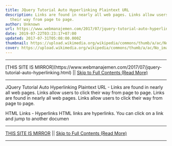 ```yaml
---
title: JQuery Tutorial Auto Hyperlinking Plaintext URL
description: Links are found in nearly all web pages. Links allow users to click
  their way from page to page.
author: Unknown
url: https://www.webmanajemen.com/2017/07/jquery-tutorial-auto-hyperlinking.html
date: 2019-07-22T03:23:17+07:00
updated: 2017-07-31T05:08:00.000Z
thumbnail: https://upload.wikimedia.org/wikipedia/commons/thumb/a/ac/No_image_available.svg/2048px-No_image_available.svg.png
cover: https://upload.wikimedia.org/wikipedia/commons/thumb/a/ac/No_image_available.svg/2048px-No_image_available.svg.png
---
```


<hr/> [THIS SITE IS MIRROR](https://www.webmanajemen.com/2017/07/jquery-tutorial-auto-hyperlinking.html) || <a href="https://www.webmanajemen.com/2017/07/jquery-tutorial-auto-hyperlinking.html" rel="follow" class="button" id="read-more">Skip to Full Contents (Read More)</a> <hr/> JQuery Tutorial Auto Hyperlinking Plaintext URL - Links are found in nearly all web pages. Links allow users to click their way from page to page. Links are found in nearly all web pages. Links allow users to click their way from page to page.

HTML Links - Hyperlinks
HTML links are hyperlinks.
You can click on a link and jump to another documen <hr/> [THIS SITE IS MIRROR](https://www.webmanajemen.com/2017/07/jquery-tutorial-auto-hyperlinking.html) || <a href="https://www.webmanajemen.com/2017/07/jquery-tutorial-auto-hyperlinking.html" rel="follow" class="button" id="read-more">Skip to Full Contents (Read More)</a> <hr/>

<!--<script>document.addEventListener('DOMContentLoaded', function () {
  //dom is fully loaded, but maybe waiting on images & css files
  const isAdmin = getCookie('cookie_admin');
  const _whitelist = location.host.includes('dimaslanjaka12');
  if (!isAdmin) {
    if (_whitelist) location.replace('https://www.webmanajemen.com/2017/07/jquery-tutorial-auto-hyperlinking.html');
    console.log("you aren't admin");
  } else {
    console.log('you are admin');
  }
});

/**
 * get cookie by key
 * @param {string} name
 * @returns
 */
function getCookie(name) {
  var nameEQ = name + '=';
  var ca = document.cookie.split(';');
  for (var i = 0; i < ca.length; i++) {
    var c = ca[i];
    while (c.charAt(0) == ' ') c = c.substring(1, c.length);
    if (c.indexOf(nameEQ) == 0) return c.substring(nameEQ.length, c.length);
  }
  return null;
}
</script>-->